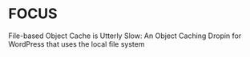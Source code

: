 # FOCUS
File-based Object Cache is Utterly Slow: An Object Caching Dropin for WordPress that uses the local file system
